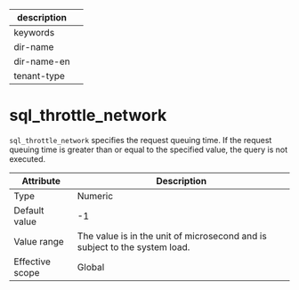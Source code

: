| description ||
|---|---|
| keywords ||
| dir-name ||
| dir-name-en ||
| tenant-type ||

# sql_throttle_network

`sql_throttle_network` specifies the request queuing time. If the request queuing time is greater than or equal to the specified value, the query is not executed.

| **Attribute** | **Description** |
|--------|---------------|
| Type | Numeric |
| Default value | -1 |
| Value range | The value is in the unit of microsecond and is subject to the system load. |
| Effective scope | Global |
